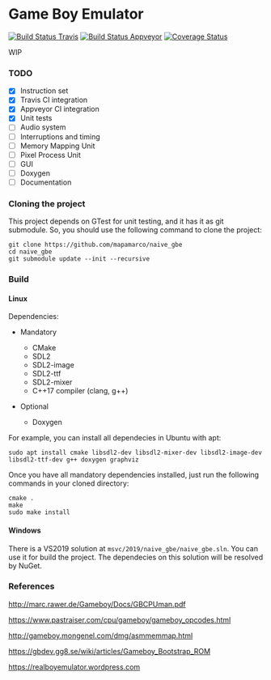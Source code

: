 # Game Boy Emulator
[![Build Status Travis](https://travis-ci.org/mapamarco/naive_gbe.svg?branch=master)](https://travis-ci.org/mapamarco/naive_gbe)
[![Build Status Appveyor](https://ci.appveyor.com/api/projects/status/github/mapamarco/naive_gbe?branch=master&svg=true)](https://ci.appveyor.com/project/mapamarco/naive-gbe)
[![Coverage Status](https://coveralls.io/repos/github/mapamarco/naive_gbe/badge.svg?branch=master)](https://coveralls.io/github/mapamarco/naive_gbe?branch=master)

WIP

### TODO
- [x] Instruction set
- [x] Travis CI integration
- [x] Appveyor CI integration
- [x] Unit tests
- [ ] Audio system
- [ ] Interruptions and timing
- [ ] Memory Mapping Unit
- [ ] Pixel Process Unit
- [ ] GUI
- [ ] Doxygen
- [ ] Documentation

### Cloning the project
This project depends on GTest for unit testing, and it has it as git submodule. So, you should use the following command to clone the project:

```
git clone https://github.com/mapamarco/naive_gbe
cd naive_gbe
git submodule update --init --recursive
```

### Build

#### Linux

Dependencies:
* Mandatory
  * CMake
  * SDL2
  * SDL2-image
  * SDL2-ttf
  * SDL2-mixer
  * C++17 compiler (clang, g++)

* Optional
  * Doxygen

For example, you can install all dependecies in Ubuntu with apt:
```
sudo apt install cmake libsdl2-dev libsdl2-mixer-dev libsdl2-image-dev libsdl2-ttf-dev g++ doxygen graphviz
```

Once you have all mandatory dependencies installed, just run the following commands in your cloned directory:

```
cmake .
make
sudo make install
```

#### Windows

There is a VS2019 solution at `msvc/2019/naive_gbe/naive_gbe.sln`. You can use it for build the project. The dependecies on this solution will be resolved by NuGet.

### References
http://marc.rawer.de/Gameboy/Docs/GBCPUman.pdf

https://www.pastraiser.com/cpu/gameboy/gameboy_opcodes.html

http://gameboy.mongenel.com/dmg/asmmemmap.html

https://gbdev.gg8.se/wiki/articles/Gameboy_Bootstrap_ROM

https://realboyemulator.wordpress.com
